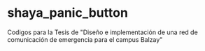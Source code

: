 # shaya_panic_button
Codigos para la Tesis de "Diseño e implementación de una red de comunicación de emergencia para el campus Balzay"
